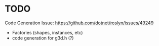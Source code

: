 # TODO

Code Generation Issue: https://github.com/dotnet/roslyn/issues/49249

- Factories (shapes, instances, etc)
- code generation for g3d.h (?)
